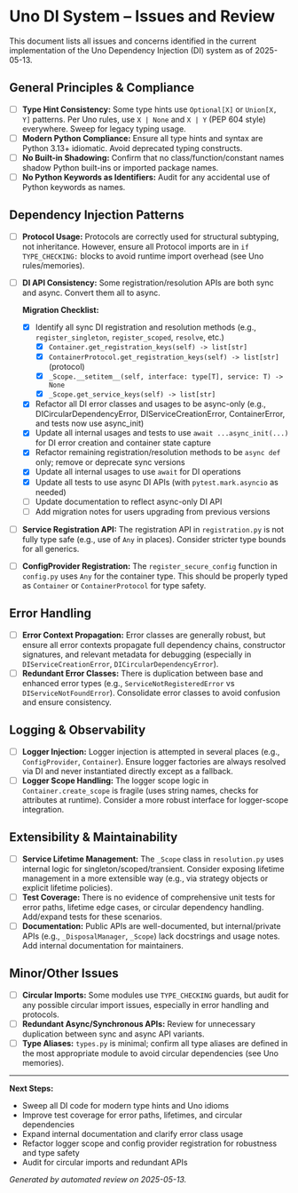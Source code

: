 # Uno DI System – Issues and Review

This document lists all issues and concerns identified in the current implementation of the Uno Dependency Injection (DI) system as of 2025-05-13.

## General Principles & Compliance

- [ ] **Type Hint Consistency:** Some type hints use `Optional[X]` or `Union[X, Y]` patterns. Per Uno rules, use `X | None` and `X | Y` (PEP 604 style) everywhere. Sweep for legacy typing usage.
- [ ] **Modern Python Compliance:** Ensure all type hints and syntax are Python 3.13+ idiomatic. Avoid deprecated typing constructs.
- [ ] **No Built-in Shadowing:** Confirm that no class/function/constant names shadow Python built-ins or imported package names.
- [ ] **No Python Keywords as Identifiers:** Audit for any accidental use of Python keywords as names.

## Dependency Injection Patterns

- [ ] **Protocol Usage:** Protocols are correctly used for structural subtyping, not inheritance. However, ensure all Protocol imports are in `if TYPE_CHECKING:` blocks to avoid runtime import overhead (see Uno rules/memories).
- [ ] **DI API Consistency:** Some registration/resolution APIs are both sync and async. Convert them all to async.

  **Migration Checklist:**
  - [x] Identify all sync DI registration and resolution methods (e.g., `register_singleton`, `register_scoped`, `resolve`, etc.)
    - [x] `Container.get_registration_keys(self) -> list[str]`
    - [x] `ContainerProtocol.get_registration_keys(self) -> list[str]` (protocol)
    - [x] `_Scope.__setitem__(self, interface: type[T], service: T) -> None`
    - [x] `_Scope.get_service_keys(self) -> list[str]`
  - [x] Refactor all DI error classes and usages to be async-only (e.g., DICircularDependencyError, DIServiceCreationError, ContainerError, and tests now use async_init)
  - [x] Update all internal usages and tests to use `await ...async_init(...)` for DI error creation and container state capture
  - [x] Refactor remaining registration/resolution methods to be `async def` only; remove or deprecate sync versions
  - [x] Update all internal usages to use `await` for DI operations
  - [x] Update all tests to use async DI APIs (with `pytest.mark.asyncio` as needed)
  - [ ] Update documentation to reflect async-only DI API
  - [ ] Add migration notes for users upgrading from previous versions

- [ ] **Service Registration API:** The registration API in `registration.py` is not fully type safe (e.g., use of `Any` in places). Consider stricter type bounds for all generics.
- [ ] **ConfigProvider Registration:** The `register_secure_config` function in `config.py` uses `Any` for the container type. This should be properly typed as `Container` or `ContainerProtocol` for type safety.

## Error Handling

- [ ] **Error Context Propagation:** Error classes are generally robust, but ensure all error contexts propagate full dependency chains, constructor signatures, and relevant metadata for debugging (especially in `DIServiceCreationError`, `DICircularDependencyError`).
- [ ] **Redundant Error Classes:** There is duplication between base and enhanced error types (e.g., `ServiceNotRegisteredError` vs `DIServiceNotFoundError`). Consolidate error classes to avoid confusion and ensure consistency.

## Logging & Observability

- [ ] **Logger Injection:** Logger injection is attempted in several places (e.g., `ConfigProvider`, `Container`). Ensure logger factories are always resolved via DI and never instantiated directly except as a fallback.
- [ ] **Logger Scope Handling:** The logger scope logic in `Container.create_scope` is fragile (uses string names, checks for attributes at runtime). Consider a more robust interface for logger-scope integration.

## Extensibility & Maintainability

- [ ] **Service Lifetime Management:** The `_Scope` class in `resolution.py` uses internal logic for singleton/scoped/transient. Consider exposing lifetime management in a more extensible way (e.g., via strategy objects or explicit lifetime policies).
- [ ] **Test Coverage:** There is no evidence of comprehensive unit tests for error paths, lifetime edge cases, or circular dependency handling. Add/expand tests for these scenarios.
- [ ] **Documentation:** Public APIs are well-documented, but internal/private APIs (e.g., `_DisposalManager`, `_Scope`) lack docstrings and usage notes. Add internal documentation for maintainers.

## Minor/Other Issues

- [ ] **Circular Imports:** Some modules use `TYPE_CHECKING` guards, but audit for any possible circular import issues, especially in error handling and protocols.
- [ ] **Redundant Async/Synchronous APIs:** Review for unnecessary duplication between sync and async API variants.
- [ ] **Type Aliases:** `types.py` is minimal; confirm all type aliases are defined in the most appropriate module to avoid circular dependencies (see Uno memories).

---

**Next Steps:**

- Sweep all DI code for modern type hints and Uno idioms
- Improve test coverage for error paths, lifetimes, and circular dependencies
- Expand internal documentation and clarify error class usage
- Refactor logger scope and config provider registration for robustness and type safety
- Audit for circular imports and redundant APIs

*Generated by automated review on 2025-05-13.*
